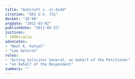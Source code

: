 ```yaml
---
title: "Ashcroft v. al-Kidd"
citation: "563 U.S. 731"
docket: "10-98"
argdate: "2011-03-02"
publishdate: "2011-05-31"
justices:
- 1986scalia
advocates:
- "Neal K. Katyal"
- "Lee Gelernt"
roles:
- "Acting Solicitor General, on behalf of the Petitioner"
- "on behalf of the Respondent"
summary: ""
---
```


